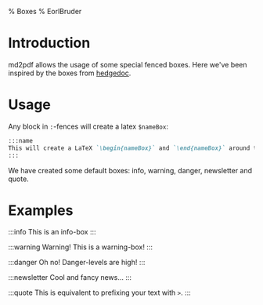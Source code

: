 % Boxes
% EorlBruder

# Introduction

md2pdf allows the usage of some special fenced boxes. Here we've been inspired by the boxes from [hedgedoc](https://github.com/hedgedoc/hedgedoc).

# Usage

Any block in `:`-fences will create a latex `$nameBox`:

```markdown
:::name
This will create a LaTeX `\begin{nameBox}` and `\end{nameBox}` around this text.
:::
```

We have created some default boxes: info, warning, danger, newsletter and quote.

# Examples

:::info
This is an info-box
:::

:::warning
Warning! This is a warning-box!
:::

:::danger
Oh no! Danger-levels are high!
:::

:::newsletter
Cool and fancy news...
:::

:::quote
This is equivalent to prefixing your text with `>`.
:::